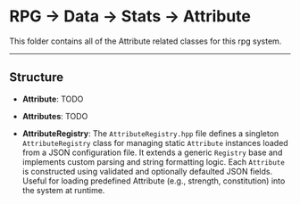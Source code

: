 # RPG -> Data -> Stats -> Attribute

This folder contains all of the Attribute related classes for this rpg system.

---

## Structure
- **Attribute**: TODO

- **Attributes**: TODO

- **AttributeRegistry**: The `AttributeRegistry.hpp` file defines a singleton `AttributeRegistry` class for managing static `Attribute` instances loaded from a JSON configuration file. It extends a generic `Registry` base and implements custom parsing and string formatting logic. Each `Attribute` is constructed using validated and optionally defaulted JSON fields. Useful for loading predefined Attribute (e.g., strength, constitution) into the system at runtime.

